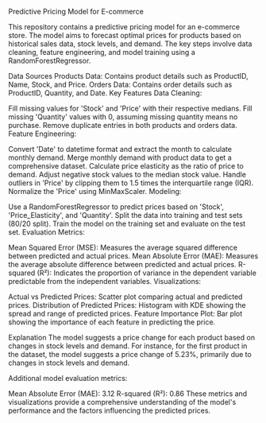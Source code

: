 Predictive Pricing Model for E-commerce

This repository contains a predictive pricing model for an e-commerce store. The model aims to forecast optimal prices for products based on historical sales data, stock levels, and demand. The key steps involve data cleaning, feature engineering, and model training using a RandomForestRegressor.

Data Sources
Products Data: Contains product details such as ProductID, Name, Stock, and Price.
Orders Data: Contains order details such as ProductID, Quantity, and Date.
Key Features
Data Cleaning:

Fill missing values for 'Stock' and 'Price' with their respective medians.
Fill missing 'Quantity' values with 0, assuming missing quantity means no purchase.
Remove duplicate entries in both products and orders data.
Feature Engineering:

Convert 'Date' to datetime format and extract the month to calculate monthly demand.
Merge monthly demand with product data to get a comprehensive dataset.
Calculate price elasticity as the ratio of price to demand.
Adjust negative stock values to the median stock value.
Handle outliers in 'Price' by clipping them to 1.5 times the interquartile range (IQR).
Normalize the 'Price' using MinMaxScaler.
Modeling:

Use a RandomForestRegressor to predict prices based on 'Stock', 'Price_Elasticity', and 'Quantity'.
Split the data into training and test sets (80/20 split).
Train the model on the training set and evaluate on the test set.
Evaluation Metrics:

Mean Squared Error (MSE): Measures the average squared difference between predicted and actual prices.
Mean Absolute Error (MAE): Measures the average absolute difference between predicted and actual prices.
R-squared (R²): Indicates the proportion of variance in the dependent variable predictable from the independent variables.
Visualizations:

Actual vs Predicted Prices: Scatter plot comparing actual and predicted prices.
Distribution of Predicted Prices: Histogram with KDE showing the spread and range of predicted prices.
Feature Importance Plot: Bar plot showing the importance of each feature in predicting the price.


Explanation
The model suggests a price change for each product based on changes in stock levels and demand. For instance, for the first product in the dataset, the model suggests a price change of 5.23%, primarily due to changes in stock levels and demand.

Additional model evaluation metrics:

Mean Absolute Error (MAE): 3.12
R-squared (R²): 0.86
These metrics and visualizations provide a comprehensive understanding of the model's performance and the factors influencing the predicted prices.
